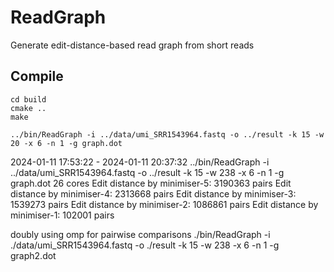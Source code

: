 # ReadGraph
Generate edit-distance-based read graph from short reads


## Compile

```
cd build
cmake ..
make

../bin/ReadGraph -i ../data/umi_SRR1543964.fastq -o ../result -k 15 -w 20 -x 6 -n 1 -g graph.dot
```
2024-01-11 17:53:22 - 2024-01-11 20:37:32 
../bin/ReadGraph -i ../data/umi_SRR1543964.fastq -o ../result -k 15 -w 238 -x 6 -n 1 -g graph.dot
26 cores
Edit distance by minimiser-5: 3190363 pairs
Edit distance by minimiser-4: 2313668 pairs
Edit distance by minimiser-3: 1539273 pairs
Edit distance by minimiser-2: 1086861 pairs
Edit distance by minimiser-1: 102001 pairs

doubly using omp for pairwise comparisons
./bin/ReadGraph -i ./data/umi_SRR1543964.fastq -o ./result -k 15 -w 238 -x 6 -n 1 -g graph2.dot